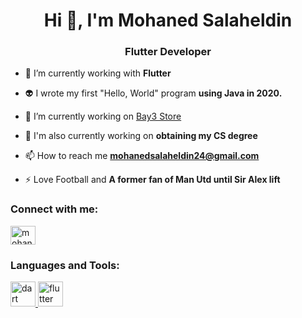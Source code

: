 <h1 align="center">Hi 👋, I'm Mohaned Salaheldin</h1>
<h3 align="center">Flutter Developer</h3>


- 🌱 I’m currently working with **Flutter**

- 👽 I wrote my first "Hello, World" program **using Java in 2020.**

- 🔭 I’m currently working on [Bay3 Store](https://github.com/mohanedSalaheldin/e-commerce.git)
  
- 🏃 I'm also currently working on **obtaining my CS degree**

- 📫 How to reach me **mohanedsalaheldin24@gmail.com**

- ⚡ Love Football and **A former fan of Man Utd until Sir Alex lift**

<h3 align="left">Connect with me:</h3>
<p align="left">
<a href="https://linkedin.com/in/mohaned-salaheldin" target="blank"><img align="center" src="https://raw.githubusercontent.com/rahuldkjain/github-profile-readme-generator/master/src/images/icons/Social/linked-in-alt.svg" alt="mohaned-salaheldin" height="30" width="40" /></a>
</p>

<h3 align="left">Languages and Tools:</h3>
<p align="left"> <a href="https://dart.dev" target="_blank" rel="noreferrer"> <img src="https://www.vectorlogo.zone/logos/dartlang/dartlang-icon.svg" alt="dart" width="40" height="40"/> </a> <a href="https://flutter.dev" target="_blank" rel="noreferrer"> <img src="https://www.vectorlogo.zone/logos/flutterio/flutterio-icon.svg" alt="flutter" width="40" height="40"/> </a> </p>
